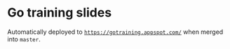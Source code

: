 # Go training slides

Automatically deployed to [`https://gotraining.appspot.com/`](https://gotraining.appspot.com) when merged into `master`.
